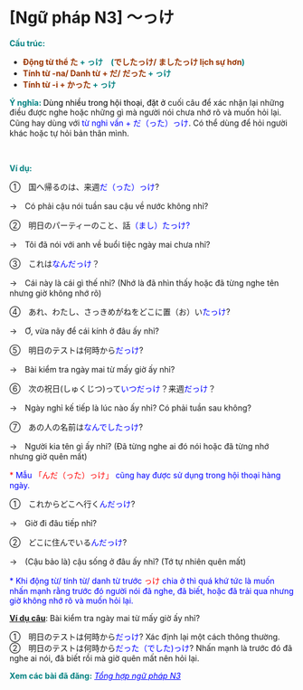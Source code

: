 # [Ngữ pháp N3] ～っけ
<div class="entry-content">
<p><span style="color: #008080;"><strong>Cấu trúc:</strong></span></p>
<ul>
<li><span style="color: #008080;"><strong><span style="color: #993300;">Động từ thể た</span> + っけ　(<span style="color: #993300;">でしたっけ/ ましたっけ lịch sự hơn</span>)</strong></span></li>
<li><span style="color: #008080;"><strong><span style="color: #993300;">Tính từ -na/ Danh từ + だ/ だった</span> + っけ</strong></span></li>
<li><span style="color: #008080;"><strong><span style="color: #993300;">Tính từ -i + かった</span> + っけ</strong></span></li>
</ul>
<p><strong><span style="color: #008080;">Ý nghĩa: </span></strong><span style="color: #000000;">Dùng nhiều trong hội thoại, đặt ở </span>cuối câu để xác nhận lại những điều được nghe hoặc những gì mà người nói chưa nhớ rõ và muốn hỏi lại. Cũng hay dùng với <span style="color: #0000ff;">từ nghi vấn + だ（った）っけ</span>. Có thể dùng để hỏi người khác hoặc tự hỏi bản thân mình.</p>

<br/>
</p>
<p><strong><span style="color: #008080;">Ví dụ:</span></strong></p>
<p>①　国へ帰るのは、来週<span style="color: #0000ff;">だ（った）っけ</span>?</p>
<p>→　Có phải cậu nói tuần sau cậu về nước không nhỉ?</p>
<p>②　明日のパーティーのこと、話<span style="color: #0000ff;">（まし）たっけ?</span></p>
<p>→　Tôi đã nói với anh về buổi tiệc ngày mai chưa nhỉ?</p>
<p>③　これは<span style="color: #0000ff;">なんだっけ</span>？</p>
<p>→　Cái này là cái gì thế nhỉ? (Nhớ là đã nhìn thấy hoặc đã từng nghe tên nhưng giờ không nhớ rõ)</p>
<p>④　あれ、わたし、さっきめがねをどこに置（お）い<span style="color: #0000ff;">たっけ</span>?</p>
<p>→　Ơ, vừa nãy để cái kính ở đâu ấy nhỉ?</p>
<p>⑤　明日のテストは何時から<span style="color: #0000ff;">だっけ</span>?</p>
<p>→　Bài kiểm tra ngày mai từ mấy giờ ấy nhỉ?</p>
<p>⑥　次の祝日(しゅくじつ)って<span style="color: #0000ff;">いつだっけ</span>？来週<span style="color: #0000ff;">だっけ</span>？</p>
<p>→　Ngày nghỉ kế tiếp là lúc nào ấy nhỉ? Có phải tuần sau không?</p>
<p>⑦　あの人の名前は<span style="color: #0000ff;">なんでしたっけ</span>?</p>
<p>→　Người kia tên gì ấy nhỉ? (Đã từng nghe ai đó nói hoặc đã từng nhớ nhưng giờ quên mất)</p>
<p><span style="color: #ff0000;">* <span style="color: #0000ff;">Mẫu</span> 「んだ（った）っけ」 <span style="color: #0000ff;">cũng hay được sử dụng trong hội thoại hàng ngày.</span></span></p>
<p>①　これからどこへ行く<span style="color: #0000ff;">んだっけ</span>?</p>
<p>→　Giờ đi đâu tiếp nhỉ?</p>
<p>②　どこに住んでいる<span style="color: #0000ff;">んだっけ</span>?</p>
<p>→　(Cậu bảo là) cậu sống ở đâu ấy nhỉ? (Tớ tự nhiên quên mất)</p>
<p><span style="color: #0000ff;">* Khi động từ/ tính từ/ danh từ trước <span style="color: #ff0000;">っけ</span> chia ở thì quá khứ tức là muốn nhấn mạnh rằng trước đó người nói đã nghe, đã biết, hoặc đã trải qua nhưng giờ không nhớ rõ và muốn hỏi lại.</span></p>
<p><span style="text-decoration: underline;"><strong>Ví dụ câu</strong></span>: Bài kiểm tra ngày mai từ mấy giờ ấy nhỉ?</p>
<p>①　明日のテストは何時から<span style="color: #0000ff;">だっけ</span>? Xác định lại một cách thông thường.<br/>
②　明日のテストは何時から<span style="color: #0000ff;">だった（でした)っけ</span>? Nhấn mạnh là trước đó đã nghe ai nói, đã biết rồi mà giờ quên mất nên hỏi lại.</p>
<p><strong><span style="color: #008080;">Xem các bài đã đăng:</span></strong> <span style="color: #0000ff;"><em><a href="https://bikae.net/ngu-phap/tong-hop-ngu-phap-n3/" style="color: #0000ff;" target="_blank">Tổng hợp ngữ pháp N3</a></em></span></p>

</div>